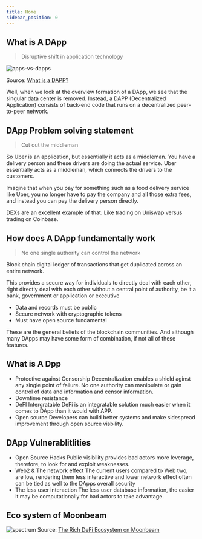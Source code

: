 ```yaml
---
title: Home
sidebar_position: 0
---
```


## What is A DApp

> Disruptive shift in application technology

![apps-vs-dapps](/img/crypto/apps-vs-dapps.png)

Source: [What is a DAPP?](https://towardsdatascience.com/what-is-a-dapp-a455ac5f7def)

Well, when we look at the overview formation of a DApp, we see that the singular data center is removed. Instead, a DAPP (Decentralized Application) consists of back-end code that runs on a decentralized peer-to-peer network.

## DApp Problem solving statement  

> Cut out the middleman

So Uber is an application, but essentially it acts as a middleman. You have a delivery person and these drivers are doing the actual service. Uber essentially acts as a middleman, which connects the drivers to the customers.

Imagine that when you pay for something such as a food delivery service like Uber, you no longer have to pay the company and all those extra fees, and instead you can pay the delivery person directly.

DEXs are an excellent example of that. Like trading on Uniswap versus trading on Coinbase.

##  How does A DApp fundamentally work

> No one single authority can control the network

Block chain digital ledger of transactions that get duplicated across an entire network.

This provides a secure way for individuals to directly deal with each other, right directly deal with each other without a central point of authority, be it a bank, government or application or executive

- Data and records must be public
- Secure network with cryptographic tokens
- Must have open source fundamental 

These are the general beliefs of the blockchain communities. And although many DApps may have some form of combination, if not all of these features.


## What is A Dpp

- Protective against Censorship
  Decentralization enables a shield aginst any single point of failure. No one authority can manipulate or gain control of data and information and censor information.
- Downtime resistance
- DeFI Intergratable 
  DeFi is an integratable solution much easier when it comes to DApp than it would with APP.
- Open source
  Developers can build better systems and make sidespread improvement through open source visbility. 



## DApp Vulnerablitlities 

- Open Source Hacks
  Public visibility provides bad actors more leverage, therefore, to look for and exploit weaknesses.
- Web2 & The network effect
  The current users compared to Web two, are low, rendering them less interactive and lower network effect often can be tied as well to the DApps overall security
- The less user interaction
  The less user database information, the easier it may be computationally for bad actors to take advantage.

## Eco system of Moonbeam

![spectrum](/img/crypto/spectrum.png)
Source: [The Rich DeFi Ecosystem on Moonbeam](https://moonbeam.network/networks/moonbeam/defi/)